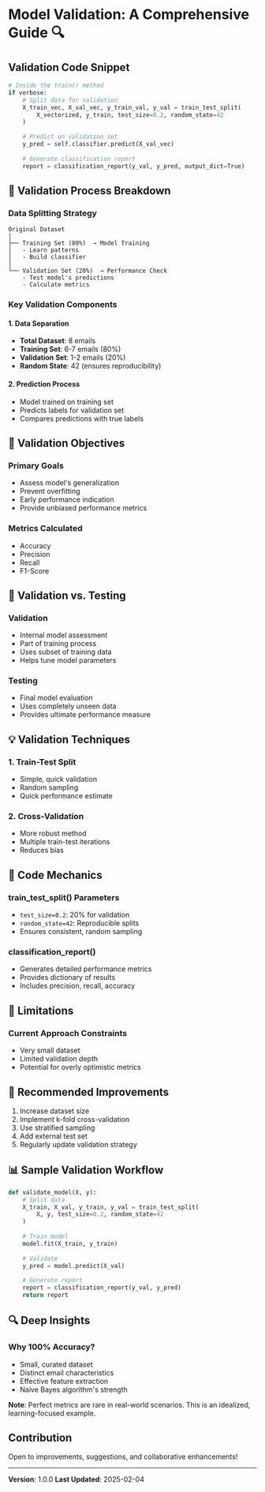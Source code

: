 # Model Validation: A Comprehensive Guide 🔍

## Validation Code Snippet
```python
# Inside the train() method
if verbose:
    # Split data for validation
    X_train_vec, X_val_vec, y_train_val, y_val = train_test_split(
        X_vectorized, y_train, test_size=0.2, random_state=42
    )
    
    # Predict on validation set
    y_pred = self.classifier.predict(X_val_vec)
    
    # Generate classification report
    report = classification_report(y_val, y_pred, output_dict=True)
```

## 🧩 Validation Process Breakdown

### Data Splitting Strategy
```
Original Dataset
│
├── Training Set (80%)  → Model Training
│   - Learn patterns
│   - Build classifier
│
└── Validation Set (20%)  → Performance Check
    - Test model's predictions
    - Calculate metrics
```

### Key Validation Components

#### 1. Data Separation
- **Total Dataset**: 8 emails
- **Training Set**: 6-7 emails (80%)
- **Validation Set**: 1-2 emails (20%)
- **Random State**: 42 (ensures reproducibility)

#### 2. Prediction Process
- Model trained on training set
- Predicts labels for validation set
- Compares predictions with true labels

## 🎯 Validation Objectives

### Primary Goals
- Assess model's generalization
- Prevent overfitting
- Early performance indication
- Provide unbiased performance metrics

### Metrics Calculated
- Accuracy
- Precision
- Recall
- F1-Score

## 🚦 Validation vs. Testing

### Validation
- Internal model assessment
- Part of training process
- Uses subset of training data
- Helps tune model parameters

### Testing
- Final model evaluation
- Uses completely unseen data
- Provides ultimate performance measure

## 💡 Validation Techniques

### 1. Train-Test Split
- Simple, quick validation
- Random sampling
- Quick performance estimate

### 2. Cross-Validation
- More robust method
- Multiple train-test iterations
- Reduces bias

## 🔬 Code Mechanics

### train_test_split() Parameters
- `test_size=0.2`: 20% for validation
- `random_state=42`: Reproducible splits
- Ensures consistent, random sampling

### classification_report()
- Generates detailed performance metrics
- Provides dictionary of results
- Includes precision, recall, accuracy

## 🚧 Limitations

### Current Approach Constraints
- Very small dataset
- Limited validation depth
- Potential for overly optimistic metrics

## 🚀 Recommended Improvements

1. Increase dataset size
2. Implement k-fold cross-validation
3. Use stratified sampling
4. Add external test set
5. Regularly update validation strategy

## 📊 Sample Validation Workflow

```python
def validate_model(X, y):
    # Split data
    X_train, X_val, y_train, y_val = train_test_split(
        X, y, test_size=0.2, random_state=42
    )
    
    # Train model
    model.fit(X_train, y_train)
    
    # Validate
    y_pred = model.predict(X_val)
    
    # Generate report
    report = classification_report(y_val, y_pred)
    return report
```

## 🔍 Deep Insights

### Why 100% Accuracy?
- Small, curated dataset
- Distinct email characteristics
- Effective feature extraction
- Naive Bayes algorithm's strength

**Note**: Perfect metrics are rare in real-world scenarios. This is an idealized, learning-focused example.

## Contribution
Open to improvements, suggestions, and collaborative enhancements!

---

**Version**: 1.0.0
**Last Updated**: 2025-02-04
